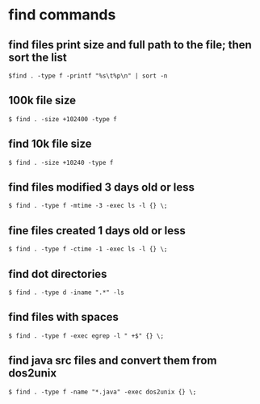 # find commands

## find files print size and full path to the file; then sort the list
```shell
$find . -type f -printf "%s\t%p\n" | sort -n
```

## 100k file size
```shell
$ find . -size +102400 -type f
```

## find 10k file size
```shell
$ find . -size +10240 -type f
```

## find files modified 3 days old or less
```shell
$ find . -type f -mtime -3 -exec ls -l {} \;
```

## fine files created 1 days old or less
```shell
$ find . -type f -ctime -1 -exec ls -l {} \;
```

## find dot directories
```shell
$ find . -type d -iname ".*" -ls
```

## find files with spaces
```shell
$ find . -type f -exec egrep -l " +$" {} \;
```

## find java src files and convert them from dos2unix
```shell
$ find . -type f -name "*.java" -exec dos2unix {} \;
```
